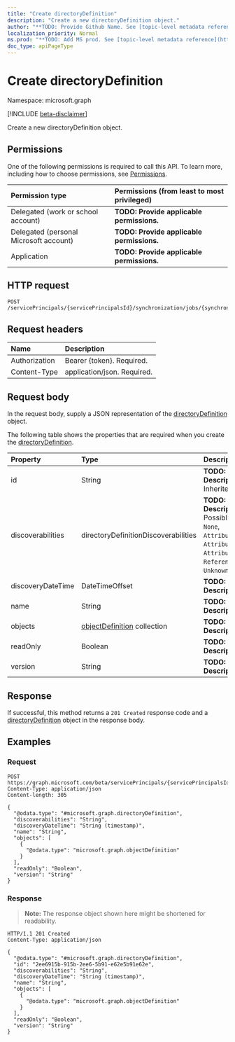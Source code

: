 ```yaml
---
title: "Create directoryDefinition"
description: "Create a new directoryDefinition object."
author: "**TODO: Provide Github Name. See [topic-level metadata reference](https://msgo.azurewebsites.net/add/document/guidelines/metadata.html#topic-level-metadata)**"
localization_priority: Normal
ms.prod: "**TODO: Add MS prod. See [topic-level metadata reference](https://msgo.azurewebsites.net/add/document/guidelines/metadata.html#topic-level-metadata)**"
doc_type: apiPageType
---
```


# Create directoryDefinition
Namespace: microsoft.graph

[!INCLUDE [beta-disclaimer](../../includes/beta-disclaimer.md)]

Create a new directoryDefinition object.

## Permissions
One of the following permissions is required to call this API. To learn more, including how to choose permissions, see [Permissions](/graph/permissions-reference).

|Permission type|Permissions (from least to most privileged)|
|:---|:---|
|Delegated (work or school account)|**TODO: Provide applicable permissions.**|
|Delegated (personal Microsoft account)|**TODO: Provide applicable permissions.**|
|Application|**TODO: Provide applicable permissions.**|

## HTTP request

<!-- {
  "blockType": "ignored"
}
-->
``` http
POST /servicePrincipals/{servicePrincipalsId}/synchronization/jobs/{synchronizationJobId}/schema/directories
```

## Request headers
|Name|Description|
|:---|:---|
|Authorization|Bearer {token}. Required.|
|Content-Type|application/json. Required.|

## Request body
In the request body, supply a JSON representation of the [directoryDefinition](../resources/directorydefinition.md) object.

The following table shows the properties that are required when you create the [directoryDefinition](../resources/directorydefinition.md).

|Property|Type|Description|
|:---|:---|:---|
|id|String|**TODO: Add Description** Inherited from [entity](../resources/entity.md)|
|discoverabilities|directoryDefinitionDiscoverabilities|**TODO: Add Description**. Possible values are: `None`, `AttributeNames`, `AttributeDataTypes`, `AttributeReadOnly`, `ReferenceAttributes`, `UnknownFutureValue`.|
|discoveryDateTime|DateTimeOffset|**TODO: Add Description**|
|name|String|**TODO: Add Description**|
|objects|[objectDefinition](../resources/objectdefinition.md) collection|**TODO: Add Description**|
|readOnly|Boolean|**TODO: Add Description**|
|version|String|**TODO: Add Description**|



## Response

If successful, this method returns a `201 Created` response code and a [directoryDefinition](../resources/directorydefinition.md) object in the response body.

## Examples

### Request
<!-- {
  "blockType": "request",
  "name": "create_directorydefinition_from_"
}
-->
``` http
POST https://graph.microsoft.com/beta/servicePrincipals/{servicePrincipalsId}/synchronization/jobs/{synchronizationJobId}/schema/directories
Content-Type: application/json
Content-length: 305

{
  "@odata.type": "#microsoft.graph.directoryDefinition",
  "discoverabilities": "String",
  "discoveryDateTime": "String (timestamp)",
  "name": "String",
  "objects": [
    {
      "@odata.type": "microsoft.graph.objectDefinition"
    }
  ],
  "readOnly": "Boolean",
  "version": "String"
}
```


### Response
>**Note:** The response object shown here might be shortened for readability.
<!-- {
  "blockType": "response",
  "truncated": true,
  "@odata.type": "microsoft.graph.directoryDefinition"
}
-->
``` http
HTTP/1.1 201 Created
Content-Type: application/json

{
  "@odata.type": "#microsoft.graph.directoryDefinition",
  "id": "2ee6915b-915b-2ee6-5b91-e62e5b91e62e",
  "discoverabilities": "String",
  "discoveryDateTime": "String (timestamp)",
  "name": "String",
  "objects": [
    {
      "@odata.type": "microsoft.graph.objectDefinition"
    }
  ],
  "readOnly": "Boolean",
  "version": "String"
}
```

